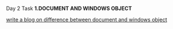 Day 2 Task
**1.DOCUMENT AND WINDOWS OBJECT**

[write a blog on difference between document and windows object](https://docs.google.com/document/d/1Ii0nWX19Gq7Cu_gx7s0FWdnE7hk8kH8qyYGUHaOwLt8/edit?usp=sharing) 
 
 
